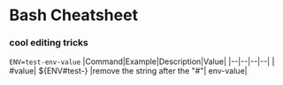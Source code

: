 
# Bash Cheatsheet

### cool editing tricks
`ENV=test-env-value`
|Command|Example|Description|Value|
|--|--|--|--|
|  #value| ${ENV#test-} |remove the string after the "#"| env-value|
